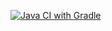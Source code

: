 [![Java CI with Gradle](https://github.com/anaruw/patterns_1/actions/workflows/gradle.yml/badge.svg)](https://github.com/anaruw/patterns_1/actions/workflows/gradle.yml)
